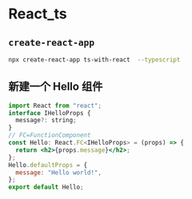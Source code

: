 # React_ts

## `create-react-app`

```bash
npx create-react-app ts-with-react  --typescript
```

## 新建一个 Hello 组件

```jsx
import React from "react";
interface IHelloProps {
  message?: string;
}
// FC=FunctionComponent
const Hello: React.FC<IHelloProps> = (props) => {
  return <h2>{props.message}</h2>;
};
Hello.defaultProps = {
  message: "Hello world!",
};
export default Hello;
```
